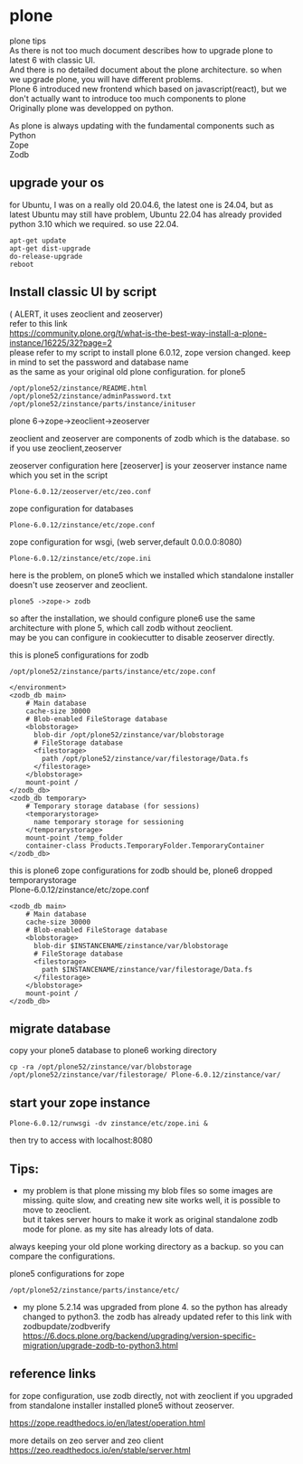 # plone
plone tips  
As there is not too much document describes how to upgrade plone to latest 6 with classic UI.  
And there is no detailed document about the plone architecture. so when we upgrade plone, you will have different problems.  
Plone 6 introduced new frontend which based on javascript(react), but we don't actually want to introduce too much components to plone  
Originally plone was developped on python.   

As plone is always updating with the fundamental components such as  
Python  
Zope  
Zodb  

upgrade your os
---------------
for Ubuntu, I was on a really old 20.04.6, the latest one is 24.04, but as latest Ubuntu may still have problem, Ubuntu 22.04 has already provided python 3.10 which we required. so use 22.04.  

    apt-get update
    apt-get dist-upgrade
    do-release-upgrade
    reboot

Install classic UI by script
----------------
( ALERT, it uses zeoclient and zeoserver)  
refer to this link  
https://community.plone.org/t/what-is-the-best-way-install-a-plone-instance/16225/32?page=2  
please refer to my script to install plone 6.0.12, zope version changed. keep in mind to set the password and database name  
as the same as your original old plone configuration. for plone5  

    /opt/plone52/zinstance/README.html
    /opt/plone52/zinstance/adminPassword.txt
    /opt/plone52/zinstance/parts/instance/inituser

plone 6->zope->zeoclient->zeoserver  

zeoclient and zeoserver are components of zodb which is the database. so if you use zeoclient,zeoserver  

zeoserver configuration here [zeoserver] is your zeoserver instance name which you set in the script  

    Plone-6.0.12/zeoserver/etc/zeo.conf

zope configuration for databases  

    Plone-6.0.12/zinstance/etc/zope.conf

zope configuration for wsgi, (web server,default 0.0.0.0:8080)  

    Plone-6.0.12/zinstance/etc/zope.ini

here is the problem, on plone5 which we installed which standalone installer doesn't use zeoserver and zeoclient.  

    plone5 ->zope-> zodb

so after the installation, we should configure plone6 use the same architecture with plone 5, which call zodb without zeoclient.  
may be you can configure in cookiecutter to disable zeoserver directly.  

this is plone5 configurations for zodb  

    /opt/plone52/zinstance/parts/instance/etc/zope.conf

    </environment>
    <zodb_db main>
        # Main database
        cache-size 30000
        # Blob-enabled FileStorage database
        <blobstorage>
          blob-dir /opt/plone52/zinstance/var/blobstorage
          # FileStorage database
          <filestorage>
            path /opt/plone52/zinstance/var/filestorage/Data.fs
          </filestorage>
        </blobstorage>
        mount-point /
    </zodb_db>
    <zodb_db temporary>
        # Temporary storage database (for sessions)
        <temporarystorage>
          name temporary storage for sessioning
        </temporarystorage>
        mount-point /temp_folder
        container-class Products.TemporaryFolder.TemporaryContainer
    </zodb_db>

this is plone6 zope configurations for zodb should be, plone6 dropped temporarystorage  
    Plone-6.0.12/zinstance/etc/zope.conf

    <zodb_db main>
        # Main database
        cache-size 30000
        # Blob-enabled FileStorage database
        <blobstorage>
          blob-dir $INSTANCENAME/zinstance/var/blobstorage
          # FileStorage database
          <filestorage>
            path $INSTANCENAME/zinstance/var/filestorage/Data.fs
          </filestorage>
        </blobstorage>
        mount-point /
    </zodb_db>

migrate database
-----
copy your plone5 database to plone6 working directory  

    cp -ra /opt/plone52/zinstance/var/blobstorage /opt/plone52/zinstance/var/filestorage/ Plone-6.0.12/zinstance/var/

start your zope instance
---

    Plone-6.0.12/runwsgi -dv zinstance/etc/zope.ini &

then try to access with localhost:8080  


Tips:
--
* my problem is that plone missing my blob files so some images are missing. quite slow, and creating new site works well,
it is possible to move to zeoclient.  
but it takes server hours to make it work as original standalone zodb mode for plone. as my site has already lots of data.   

always keeping your old plone working directory as a backup. so you can compare the configurations.  

plone5 configurations for zope  

    /opt/plone52/zinstance/parts/instance/etc/

* my plone 5.2.14 was upgraded from plone 4. so the python has already changed to python3. the zodb has already updated
refer to this link with zodbupdate/zodbverify  
https://6.docs.plone.org/backend/upgrading/version-specific-migration/upgrade-zodb-to-python3.html  

reference links
---
for zope configuration, use zodb directly, not with zeoclient if you upgraded from standalone installer installed plone5
without zeoserver.  

https://zope.readthedocs.io/en/latest/operation.html  

more details on zeo server and zeo client  
https://zeo.readthedocs.io/en/stable/server.html  


